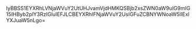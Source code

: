 IyBBSS1EYXRhLVNjaWVuY2UtUHJvamVjdHMKQSBjb2xsZWN0aW9uIG9mIG15IHByb2plY3RzIGluIEFJLCBEYXRhIFNjaWVuY2UsIGFuZCBNYWNoaW5lIExlYXJuaW5nLgo=